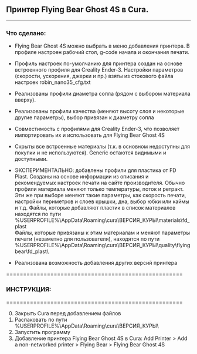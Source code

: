    
## Принтер Flying Bear Ghost 4S в Cura.
____________________    
### Что сделано:

- Flying Bear Ghost 4S можно выбрать в меню добавления принтера. В профиле настроен рабочий стол, g-code начала и окончания печати.

- Профиль настроек по-умолчанию для принтера создан на основе встроенного профиля для Creality Ender-3. Настройки параметров (скорости, ускорения, джерки и пр.) взяты из стокового файла настроек robin_nano35_cfg.txt

- Реализованы профили диаметра сопла (рядом с выбором материала вверху).

- Реализованы профили качества (меняют высоту слоя и некоторые другие параметры), выбор привязан к диаметру сопла

- Совместимость с профилями для Creality Ender-3, что позволяет импортировать их и использовать для Flying Bear Ghost 4S

- Скрыты все встроенные материалы (т.к. в основном недоступны для покупки и не используются). Generic остаются видимыми и доступными.

- ЭКСПЕРИМЕНТАЛЬНО: добавлены профили для пластика от FD Plast. Созданы на основе информации из описания и рекомендуемых настроек печати на сайте производителя. Обычно профили материала меняют только температуры, поток и ретракт. Эти же при выборе меняют такие параметры, как скорость печати, настройки периметров и слоев крышки, дна, выбор юбки или каймы и т.д. 
Файлы, которые добавляют пластик в список материалов находятся по пути %USERPROFILE%\AppData\Roaming\cura\ВЕРСИЯ_КУРЫ\materials\fd_plast\
Файлы, которые привязаны к этим материалам и меняют параметры печати (незаметно для пользователя), находятся по пути %USERPROFILE%\AppData\Roaming\cura\ВЕРСИЯ_КУРЫ\quality\flyingbear\fd_plast\

- Реализована возможность добавления других версий принтера

====================================================    
### ИНСТРУКЦИЯ:
====================================================

0) Закрыть Cura перед добавлением файлов
1) Распаковать по пути %USERPROFILE%\AppData\Roaming\cura\ВЕРСИЯ_КУРЫ\
2) Запустить программу
3) Добавление принтера Flying Bear Ghost 4S в Cura:
Add Printer > Add a non-networked printer > Flying Bear > Flying Bear Ghost 4S
